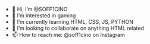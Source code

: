 - 👋 Hi, I’m @SOFF1CINO
- 👀 I’m interested in gaming
- 🌱 I’m currently learning HTML, CSS, JS, PYTHON
- 💞️ I’m looking to collaborate on anything HTML related
- 📫 How to reach me: @soff1cino on Instagram



